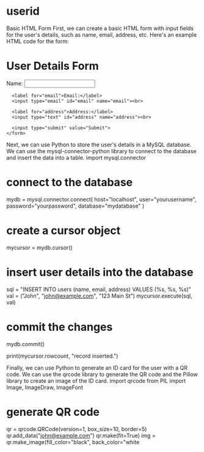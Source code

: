 # userid
Basic HTML Form
First, we can create a basic HTML form with input fields for the user's details, such as name, email, address, etc. Here's an example HTML code for the form:
<!DOCTYPE html>
<html>
  <head>
    <title>User Details Form</title>
  </head>
  <body>
    <h1>User Details Form</h1>
    <form method="POST" action="/submit">
      <label for="name">Name:</label>
      <input type="text" id="name" name="name"><br>

      <label for="email">Email:</label>
      <input type="email" id="email" name="email"><br>

      <label for="address">Address:</label>
      <input type="text" id="address" name="address"><br>

      <input type="submit" value="Submit">
    </form>
  </body>
</html>

Next, we can use Python to store the user's details in a MySQL database. We can use the mysql-connector-python library to connect to the database and insert the data into a table. 
import mysql.connector

# connect to the database
mydb = mysql.connector.connect(
  host="localhost",
  user="yourusername",
  password="yourpassword",
  database="mydatabase"
)

# create a cursor object
mycursor = mydb.cursor()

# insert user details into the database
sql = "INSERT INTO users (name, email, address) VALUES (%s, %s, %s)"
val = ("John", "john@example.com", "123 Main St")
mycursor.execute(sql, val)

# commit the changes
mydb.commit()

print(mycursor.rowcount, "record inserted.")

Finally, we can use Python to generate an ID card for the user with a QR code. We can use the qrcode library to generate the QR code and the Pillow library to create an image of the ID card. 
import qrcode
from PIL import Image, ImageDraw, ImageFont

# generate QR code
qr = qrcode.QRCode(version=1, box_size=10, border=5)
qr.add_data("john@example.com")
qr.make(fit=True)
img = qr.make_image(fill_color="black", back_color="white

